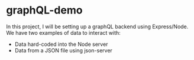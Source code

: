 # graphQL-demo
In this project, I will be setting up a graphQL backend using Express/Node. 
We have two examples of data to interact with:
- Data hard-coded into the Node server
- Data from a JSON file using json-server
